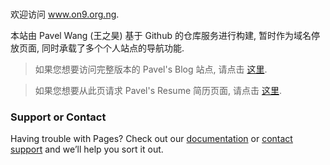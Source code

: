 ###   
	
欢迎访问 www.on9.org.ng. 

本站由 Pavel Wang (王之昊) 基于 Github 的仓库服务进行构建, 暂时作为域名停放页面, 同时承载了多个个人站点的导航功能. 

> 如果您想要访问完整版本的 Pavel's Blog 站点, 请点击 [这里](https://ctu.su).

> 如果您想要从此页请求 Pavel's Resume 简历页面, 请点击 [这里](https://pavel.wang).

### Support or Contact

Having trouble with Pages? Check out our [documentation](https://help.github.com/categories/github-pages-basics/) or [contact support](https://github.com/contact) and we’ll help you sort it out.
